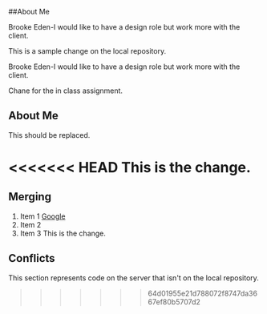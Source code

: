 ##About Me

Brooke Eden-I would like to have a design role but work more with the client. 

This is a sample change on the local repository.

Brooke Eden-I would like to have a design role but work more with the client. 

Chane for the in class assignment.
## About Me
This should be replaced.

<<<<<<< HEAD
This is the change.
=======
## Merging
 1. Item 1 [Google](http://www.google.com)
 1. Item 2
 1. Item 3
This is the change.

## Conflicts

This section represents code on the server that isn't on the local repository.
>>>>>>> 64d01955e21d788072f8747da3667ef80b5707d2
